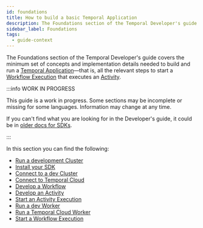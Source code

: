 ```yaml
---
id: foundations
title: How to build a basic Temporal Application
description: The Foundations section of the Temporal Developer's guide covers the minimum set of concepts and implementation details needed to build and run a Temporal Application—that is, all the relevant steps to start a Workflow Execution that executes an Activity.
sidebar_label: Foundations
tags:
  - guide-context
---
```


The Foundations section of the Temporal Developer's guide covers the minimum set of concepts and implementation details needed to build and run a [Temporal Application](/concepts/what-is-a-temporal-application)—that is, all the relevant steps to start a [Workflow Execution](#develop-workflows) that executes an [Activity](#develop-activities).

:::info WORK IN PROGRESS

This guide is a work in progress.
Some sections may be incomplete or missing for some languages.
Information may change at any time.

If you can't find what you are looking for in the Developer's guide, it could be in [older docs for SDKs](https://legacy-documentation-sdks.temporal.io/).

:::

In this section you can find the following:

- [Run a development Cluster](/clusters/how-to-install-temporal-cli)
- [Install your SDK](/python/add-sdk)
- [Connect to a dev Cluster](/python/connect-to-a-dev-cluster)
- [Connect to Temporal Cloud](/python/connect-to-temporal-cloud)
- [Develop a Workflow](/python/developing-workflows)
- [Develop an Activity](/python/developing-activities)
- [Start an Activity Execution](/python/spawning-activities)
- [Run a dev Worker](/python/run-a-dev-worker)
- [Run a Temporal Cloud Worker](/python/run-a-dev-worker)
- [Start a Workflow Execution](/python/spawning-workflows)
